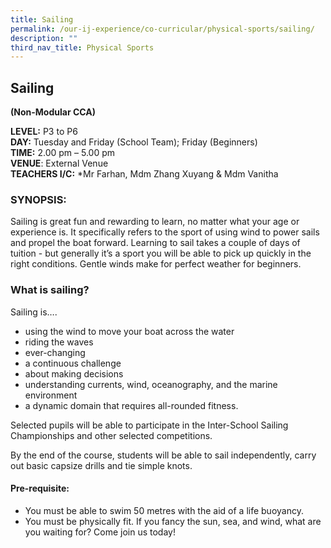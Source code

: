 ```yaml
---
title: Sailing
permalink: /our-ij-experience/co-curricular/physical-sports/sailing/
description: ""
third_nav_title: Physical Sports
---
```



## Sailing

**(Non-Modular CCA)**

  

**LEVEL:** P3 to P6<br>
**DAY:** Tuesday and Friday (School Team); Friday (Beginners)<br>
**TIME:** 2.00 pm – 5.00 pm<br>
**VENUE**: External Venue<br>
**TEACHERS I/C:** \*Mr Farhan, Mdm Zhang Xuyang & Mdm Vanitha

### SYNOPSIS:


Sailing is great fun and rewarding to learn, no matter what your age or experience is. It specifically refers to the sport of using wind to power sails and propel the boat forward. Learning to sail takes a couple of days of tuition - but generally it’s a sport you will be able to pick up quickly in the right conditions. Gentle winds make for perfect weather for beginners.

### What is sailing?


Sailing is….

*   using the wind to move your boat across the water
*   riding the waves
*   ever-changing
*   a continuous challenge
*   about making decisions
*   understanding currents, wind, oceanography, and the marine environment
*   a dynamic domain that requires all-rounded fitness.

  

Selected pupils will be able to participate in the Inter-School Sailing Championships and other selected competitions.

By the end of the course, students will be able to sail independently, carry out basic capsize drills and tie simple knots.

#### Pre-requisite:


*   You must be able to swim 50 metres with the aid of a life buoyancy.
*   You must be physically fit. If you fancy the sun, sea, and wind, what are you waiting for? Come join us today!